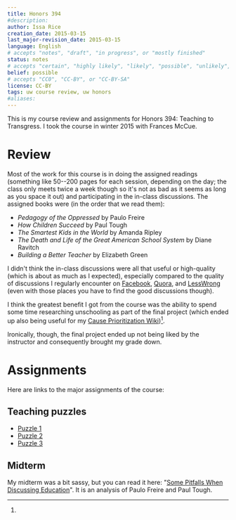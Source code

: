 ```yaml
---
title: Honors 394
#description: 
author: Issa Rice
creation_date: 2015-03-15
last_major-revision_date: 2015-03-15
language: English
# accepts "notes", "draft", "in progress", or "mostly finished"
status: notes
# accepts "certain", "highly likely", "likely", "possible", "unlikely", "highly unlikely", "remote", "impossible", "log", "emotional", or "fiction"
belief: possible
# accepts "CC0", "CC-BY", or "CC-BY-SA"
license: CC-BY
tags: uw course review, uw honors
#aliases: 
---
```


This is my course review and assignments for Honors 394: Teaching to Transgress.
I took the course in winter 2015 with Frances McCue.

# Review

Most of the work for this course is in doing the assigned readings (something like 50--200 pages for each session, depending on the day; the class only meets twice a week though so it's not as bad as it seems as long as you space it out) and participating in the in-class discussions.
The assigned books were (in the order that we read them):

- *Pedagogy of the Oppressed* by Paulo Freire
- *How Children Succeed* by Paul Tough
- *The Smartest Kids in the World* by Amanda Ripley
- *The Death and Life of the Great American School System* by Diane Ravitch
- *Building a Better Teacher* by Elizabeth Green

I didn't think the in-class discussions were all that useful or high-quality (which is about as much as I expected), especially compared to the quality of discussions I regularly encounter on [Facebook](), [Quora](), and [LessWrong]() (even with those places you have to find the good discussions though).

I think the greatest benefit I got from the course was the ability to spend some time researching unschooling as part of the final project (which ended up also being useful for my [Cause Prioritization Wiki](http://causeprioritization.org))[^ironically].

[^ironically]:
Ironically, though, the final project ended up not being liked by the instructor and consequently brought my grade down.

# Assignments

Here are links to the major assignments of the course:

## Teaching puzzles

- [Puzzle 1](http://exp.issarice.com/pdf/puzzle1.pdf)
- [Puzzle 2](http://exp.issarice.com/pdf/puzzle2.pdf)
- [Puzzle 3](http://exp.issarice.com/pdf/puzzle3.pdf)

## Midterm

My midterm was a bit sassy, but you can read it here: "[Some Pitfalls When Discussing Education](http://exp.issarice.com/pdf/honors_394_midterm.pdf)".
It is an analysis of Paulo Freire and Paul Tough.
